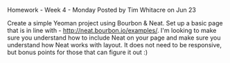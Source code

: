 Homework - Week 4 - Monday
Posted by Tim Whitacre on Jun 23

Create a simple Yeoman project using Bourbon & Neat. Set up a basic page that is in line with - http://neat.bourbon.io/examples/. I'm looking to make sure you understand how to include Neat on your page and make sure you understand how Neat works with layout. It does not need to be responsive, but bonus points for those that can figure it out :)

